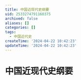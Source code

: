 ```yaml
---
title: 中国近现代史纲要
uid: 2533274791160375
archived: false
aliases: []
categories: []
tags:
  - 中国近代史
createTime: '2024-04-22 10:42:23'
updateTime: '2024-04-22 10:42:23'
---
```


# 中国近现代史纲要
